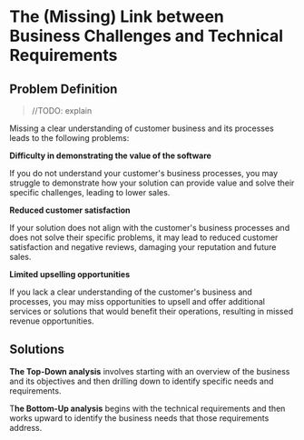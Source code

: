 # The (Missing) Link between Business Challenges and Technical Requirements

## Problem Definition
> //TODO: explain

Missing a clear understanding of customer business and its processes leads to the following problems:

**Difficulty in demonstrating the value of the software** 

If you do not understand your customer's business processes, you may struggle to demonstrate how your solution can provide value and solve their specific challenges, leading to lower sales.

**Reduced customer satisfaction** 

If your solution does not align with the customer's business processes and does not solve their specific problems, it may lead to reduced customer satisfaction and negative reviews, damaging your reputation and future sales.

**Limited upselling opportunities** 

If you lack a clear understanding of the customer's business and processes, you may miss opportunities to upsell and offer additional services or solutions that would benefit their operations, resulting in missed revenue opportunities.

## Solutions

**The Top-Down analysis** involves starting with an overview of the business and its objectives and then drilling down to identify specific needs and requirements.


T**he Bottom-Up analysis** begins with the technical requirements and then works upward to identify the business needs that those requirements address.
